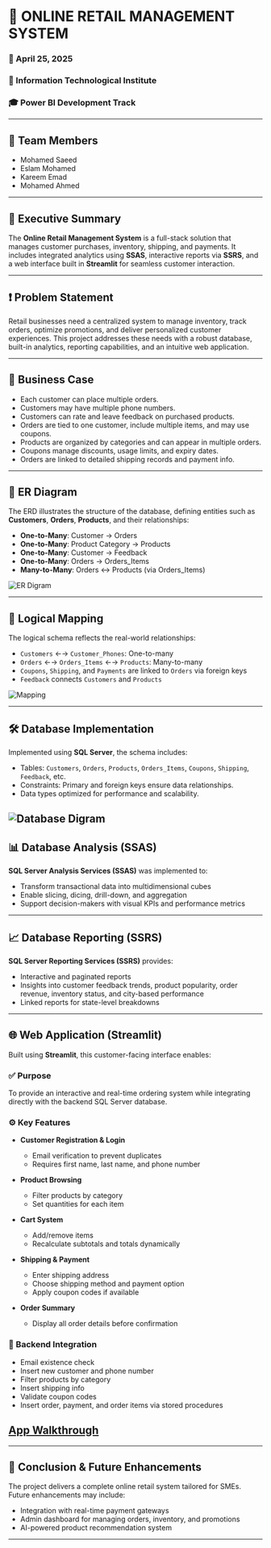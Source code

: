 # 🛒 ONLINE RETAIL MANAGEMENT SYSTEM

### 📅 April 25, 2025  
### 🏢 Information Technological Institute  
### 🎓 Power BI Development Track

---

## 👥 Team Members
- Mohamed Saeed  
- Eslam Mohamed  
- Kareem Emad  
- Mohamed Ahmed  

---

## 📌 Executive Summary

The **Online Retail Management System** is a full-stack solution that manages customer purchases, inventory, shipping, and payments. It includes integrated analytics using **SSAS**, interactive reports via **SSRS**, and a web interface built in **Streamlit** for seamless customer interaction.

---

## ❗ Problem Statement

Retail businesses need a centralized system to manage inventory, track orders, optimize promotions, and deliver personalized customer experiences. This project addresses these needs with a robust database, built-in analytics, reporting capabilities, and an intuitive web application.

---

## 💼 Business Case

- Each customer can place multiple orders.
- Customers may have multiple phone numbers.
- Customers can rate and leave feedback on purchased products.
- Orders are tied to one customer, include multiple items, and may use coupons.
- Products are organized by categories and can appear in multiple orders.
- Coupons manage discounts, usage limits, and expiry dates.
- Orders are linked to detailed shipping records and payment info.

---

## 🧩 ER Diagram

The ERD illustrates the structure of the database, defining entities such as **Customers**, **Orders**, **Products**, and their relationships:

- **One-to-Many**: Customer → Orders  
- **One-to-Many**: Product Category → Products  
- **One-to-Many**: Customer → Feedback  
- **One-to-Many**: Orders → Orders_Items  
- **Many-to-Many**: Orders ↔ Products (via Orders_Items)

![ER Digram](https://github.com/eslam556/Online-Retail-Database-Application/blob/main/Database/ERD.jpg)

---

## 🔗 Logical Mapping

The logical schema reflects the real-world relationships:

- `Customers` ←→ `Customer_Phones`: One-to-many  
- `Orders` ←→ `Orders_Items` ←→ `Products`: Many-to-many  
- `Coupons`, `Shipping`, and `Payments` are linked to `Orders` via foreign keys  
- `Feedback` connects `Customers` and `Products`

![Mapping](https://github.com/eslam556/Online-Retail-Database-Application/blob/main/Database/Mappings.jpg)

---

## 🛠️ Database Implementation

Implemented using **SQL Server**, the schema includes:

- Tables: `Customers`, `Orders`, `Products`, `Orders_Items`, `Coupons`, `Shipping`, `Feedback`, etc.  
- Constraints: Primary and foreign keys ensure data relationships.  
- Data types optimized for performance and scalability.

![Database Digram](https://github.com/eslam556/Online-Retail-Database-Application/blob/main/Database/Database%20Digram.jpg)
---

## 📊 Database Analysis (SSAS)

**SQL Server Analysis Services (SSAS)** was implemented to:

- Transform transactional data into multidimensional cubes  
- Enable slicing, dicing, drill-down, and aggregation  
- Support decision-makers with visual KPIs and performance metrics

---

## 📈 Database Reporting (SSRS)

**SQL Server Reporting Services (SSRS)** provides:

- Interactive and paginated reports  
- Insights into customer feedback trends, product popularity, order revenue, inventory status, and city-based performance  
- Linked reports for state-level breakdowns

---

## 🌐 Web Application (Streamlit)

Built using **Streamlit**, this customer-facing interface enables:

### ✅ Purpose

To provide an interactive and real-time ordering system while integrating directly with the backend SQL Server database.

### ⚙️ Key Features

- **Customer Registration & Login**  
  - Email verification to prevent duplicates  
  - Requires first name, last name, and phone number  

- **Product Browsing**  
  - Filter products by category  
  - Set quantities for each item  

- **Cart System**  
  - Add/remove items  
  - Recalculate subtotals and totals dynamically  

- **Shipping & Payment**  
  - Enter shipping address  
  - Choose shipping method and payment option  
  - Apply coupon codes if available  

- **Order Summary**  
  - Display all order details before confirmation  

### 🔌 Backend Integration

- Email existence check  
- Insert new customer and phone number  
- Filter products by category  
- Insert shipping info  
- Validate coupon codes  
- Insert order, payment, and order items via stored procedures  

## [App Walkthrough](https://drive.google.com/file/d/1NQBbRY54SnNdNE-DVTki9ULIQPZ1Qqeq/view?usp=sharing)
---

## 🔮 Conclusion & Future Enhancements

The project delivers a complete online retail system tailored for SMEs. Future enhancements may include:

- Integration with real-time payment gateways  
- Admin dashboard for managing orders, inventory, and promotions  
- AI-powered product recommendation system  

---

